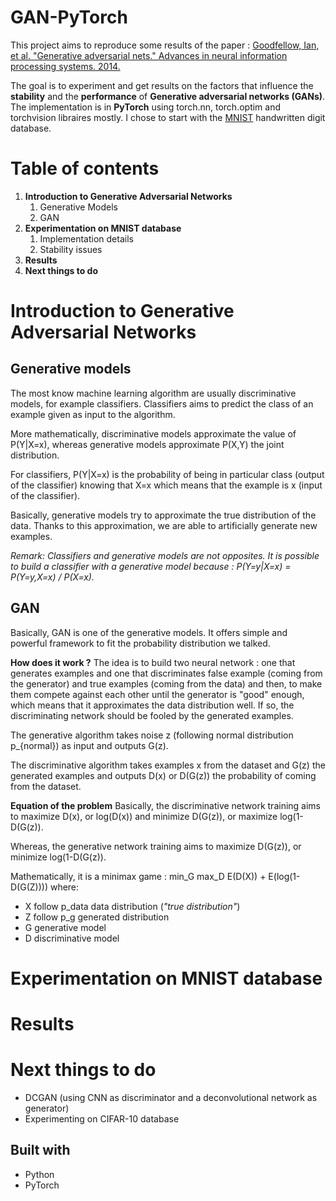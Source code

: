 # GAN-PyTorch


This project aims to reproduce some results of the paper : [Goodfellow, Ian, et al. "Generative adversarial nets." Advances in neural information processing systems. 2014.](http://papers.nips.cc/paper/5423-generative-adversarial-nets.pdf)

The goal is to experiment and get results on the factors that influence the **stability** and the **performance** of **Generative adversarial networks (GANs)**. The implementation is in **PyTorch** using torch.nn, torch.optim and torchvision libraires mostly. I chose to start with the [MNIST](http://yann.lecun.com/exdb/mnist/) handwritten digit database.

 

# Table of contents

 1. **Introduction to Generative Adversarial Networks**
	 1. Generative Models
	 2. GAN 
 2. **Experimentation on MNIST database**
	 1. Implementation details
	 2. Stability issues
 3. **Results**
 4. **Next things to do**


# Introduction to Generative Adversarial Networks

## Generative models

The most know machine learning algorithm are usually discriminative models, for example classifiers. Classifiers aims to predict the class of an example given as input to the algorithm. 

More mathematically, discriminative models approximate the value of P(Y|X=x), whereas generative models approximate P(X,Y) the joint distribution.

For classifiers, P(Y|X=x) is the probability of being in particular class (output of the classifier) knowing that X=x which means that the example is x (input of the classifier).

Basically, generative models try to approximate the true distribution of the data. Thanks to this approximation, we are able to artificially generate new examples.

*Remark: Classifiers and generative models are not opposites. It is possible to build a classifier with a generative model because : P(Y=y|X=x) = P(Y=y,X=x) / P(X=x).*

## GAN


Basically, GAN is one of the generative models. It offers simple and powerful framework to fit the probability distribution we talked.

**How does it work ?**
The idea is to build two neural network : one that generates examples and one that discriminates false example (coming from the generator) and true examples (coming from the data) and then, to make them compete against each other until the generator is "good" enough, which means that it approximates the data distribution well. If so, the discriminating network should be fooled by the generated examples.

The generative algorithm takes noise z (following normal distribution p_{normal}) as input and outputs G(z).

The discriminative algorithm takes examples x from the dataset and G(z) the generated examples and outputs D(x) or D(G(z)) the probability of coming from the dataset.

**Equation of the problem**
Basically, the discriminative network training aims to maximize D(x), or log(D(x)) and minimize D(G(z)), or maximize log(1-D(G(z)).

Whereas, the generative network training aims to maximize D(G(z)), or minimize log(1-D(G(z)).


Mathematically, it is a minimax game :
min_G max_D E(D(X)) + E(log(1-D(G(Z))))
where: 
 - X follow p_data data distribution (*"true distribution"*)
 - Z follow p_g generated distribution
 - G generative model
 - D discriminative model

# Experimentation on MNIST database

# Results

# Next things to do

 - DCGAN (using CNN as discriminator and a deconvolutional network as generator)
 - Experimenting on CIFAR-10 database
 
## Built with
-   Python
-   PyTorch